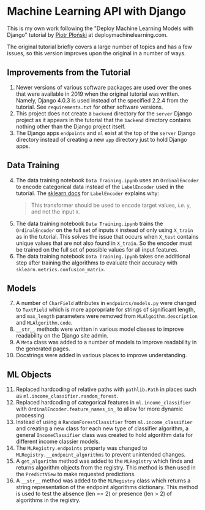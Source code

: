 # Machine Learning API with Django

This is my own work following the "Deploy Machine Learning Models with Django" tutorial by [Piotr Płoński](https://github.com/pplonski) at deploymachinelearning.com.

The original tutorial briefly covers a large number of topics and has a few issues, so this version improves upon the original in a number of ways.

## Improvements from the Tutorial

1. Newer versions of various software packages are used over the ones that were available in 2019 when the original tutorial was written. Namely, Django 4.0.3 is used instead of the specified 2.2.4 from the tutorial. See `requirements.txt` for other software versions.
2. This project does not create a `backend` directory for the `server` Django project as it appears in the tutorial that the `backend` directory contains nothing other than the Django project itself.
3.  The Django apps `endpoints` and `ml` exist at the top of the `server` Django directory instead of creating a new `app` directory just to hold Django apps.

## Data Training

4. The data training notebook `Data Training.ipynb` uses an `OrdinalEncoder` to encode categorical data instead of the `LabelEncoder` used in the tutorial. The [sklearn docs](https://scikit-learn.org/stable/modules/generated/sklearn.preprocessing.LabelEncoder.html) for `LabelEncoder` explains why: 
    > This transformer should be used to encode target values, *i.e.* `y`, and not the input `X`.
5. The data training notebook `Data Training.ipynb` trains the `OrdinalEncoder` on the full set of inputs `X` instead of only using `X_train` as in the tutorial. This solves the issue that occurs when `X_test` contains unique values that are not also found in `X_train`. So the encoder must be trained on the full set of possible values for all input features.
6.  The data training notebook `Data Training.ipynb` takes one additional step after training the algorithms to evaluate their accuracy with `sklearn.metrics.confusion_matrix`.

## Models

7.  A number of `CharField` attributes in `endpoints/models.py` were changed to `TextField` which is more appropriate for strings of significant length, and `max_length` parameters were removed from `MLAlgoithm.description` and `MLAlgorithm.code`.
8.  `__str__` methods were written in various model classes to improve readability on the Django site admin.
9.  A `Meta` class was added to a number of models to improve readability in the generated pages.
10. Docstrings were added in various places to improve understanding.

## ML Objects

11. Replaced hardcoding of relative paths with `pathlib.Path` in places such as `ml.income_classifier.random_forest`.
12. Replaced hardcoding of categorical features in `ml.income_classifier` with `OrdinalEncoder.feature_names_in_` to allow for more dynamic processing.
13. Instead of using a `RandomForestClassifier` from `ml.income_classifier` and creating a new class for each new type of classifier algorithm, a general `IncomeClassifier` class was created to hold algorithm data for different income classier models.
14. The `MLRegistry.endpoints` property was changed to `MLRegistry.__endpoint_algorithms` to prevent unintended changes. 
15. A `get_algorithm` method was added to the `MLRegistry` which finds and returns algorithm objects from the registry. This method is then used in the `PredictView` to make requested predictions.
16. A `__str__` method was added to the `MLRegistry` class which returns a string representation of the endpoint algorithms dictionary. This method is used to test the absence (len == 2) or presence (len > 2) of algorithms in the registry.